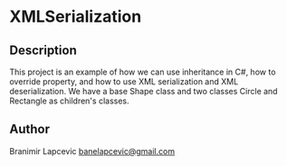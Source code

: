 # XMLSerialization

## Description

This project is an example of how we can use inheritance in C#, how to override property, and how to use XML serialization and XML deserialization. 
We have a base Shape class and two classes Circle and Rectangle as children's classes. 


## Author

Branimir Lapcevic
banelapcevic@gmail.com
